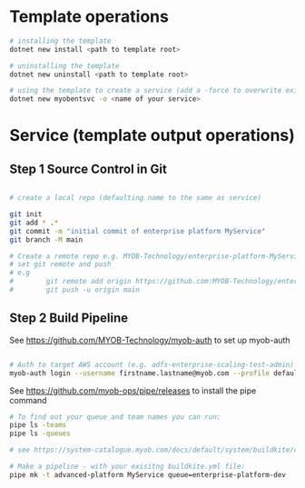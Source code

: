 # Template operations
```bash
# installing the template
dotnet new install <path to template root>

# uninstalling the template
dotnet new uninstall <path to template root>

# using the template to create a service (add a -force to overwrite existing)
dotnet new myobentsvc -o <name of your service>
```
# Service (template output operations)
## Step 1 Source Control in Git

```bash

# create a local repo (defaulting name to the same as service)

git init
git add * .*
git commit -m "initial commit of enterprise platform MyService"
git branch -M main

# Create a remote repo e.g. MYOB-Technology/enterprise-platform-MyService
# set git remote and push
# e.g 
#        git remote add origin https://github.com:MYOB-Technology/enterprise-platform-MyService.git
#        git push -u origin main
 ```

## Step 2 Build Pipeline


See https://github.com/MYOB-Technology/myob-auth to set up myob-auth
```bash

# Auth to target AWS account (e.g. adfs-enterprise-scaling-test-admin)
myob-auth login --username firstname.lastname@myob.com --profile default --role <aws account name>                              
```

See https://github.com/myob-ops/pipe/releases to install the pipe command
```bash
# To find out your queue and team names you can run:
pipe ls -teams
pipe ls -queues

# see https://system-catalogue.myob.com/docs/default/system/buildkite/create-pipeline/#make-a-pipeline for more info

# Make a pipeline - with your exisitng buildkite.yml file:
pipe mk -t advanced-platform MyService queue=enterprise-platform-dev
```

